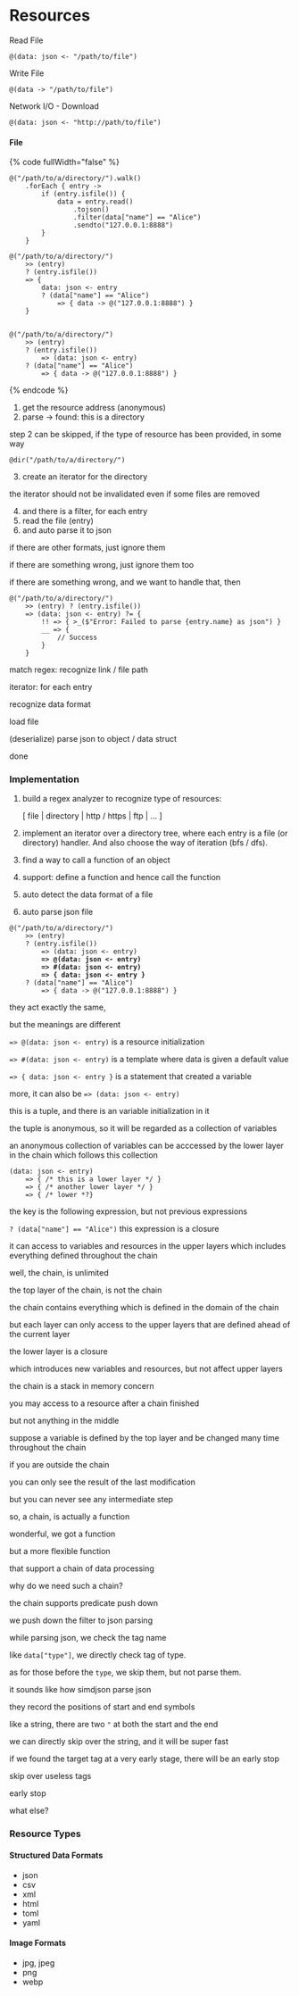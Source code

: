 # Resources

Read File

```
@(data: json <- "/path/to/file")
```

Write File

```
@(data -> "/path/to/file")
```

Network I/O - Download

```
@(data: json <- "http://path/to/file")
```



#### File

{% code fullWidth="false" %}
```
@("/path/to/a/directory/").walk()
    .forEach { entry ->
        if (entry.isfile()) {
            data = entry.read()
                .tojson()
                .filter(data["name"] == "Alice")
                .sendto("127.0.0.1:8888")
        }
    }

@("/path/to/a/directory/")
    >> (entry) 
    ? (entry.isfile()) 
    => { 
        data: json <- entry 
        ? (data["name"] == "Alice") 
            => { data -> @("127.0.0.1:8888") }
    }
    
        
@("/path/to/a/directory/")
    >> (entry) 
    ? (entry.isfile()) 
        => (data: json <- entry)
    ? (data["name"] == "Alice")
        => { data -> @("127.0.0.1:8888") }
```
{% endcode %}

1. get the resource address (anonymous)
2. parse -> found: this is a directory

step 2 can be skipped, if the type of resource has been provided, in some way

```
@dir("/path/to/a/directory/")
```

3. create an iterator for the directory

the iterator should not be invalidated even if some files are removed

4. and there is a filter, for each entry
5. read the file (entry)
6. and auto parse it to json

if there are other formats, just ignore them

if there are something wrong, just ignore them too

if there are something wrong, and we want to handle that, then

```
@("/path/to/a/directory/")
    >> (entry) ? (entry.isfile())
    => (data: json <- entry) ?= {
        !! => { >_($"Error: Failed to parse {entry.name} as json") }
        __ => {
            // Success
        }
    }
```

match regex: recognize link / file path

iterator: for each entry

recognize data format

load file

(deserialize) parse json to object / data struct

done

### Implementation

1.  build a regex analyzer to recognize type of resources:

    \[ file | directory | http / https | ftp | ... ]
2. implement an iterator over a directory tree, where each entry is a file (or directory) handler. And also choose the way of iteration (bfs / dfs).
3. find a way to call a function of an object
4. support: define a function and hence call the function
5. auto detect the data format of a file
6. auto parse json file

<pre><code>@("/path/to/a/directory/")
    >> (entry) 
    ? (entry.isfile()) 
        => (data: json &#x3C;- entry)
<strong>        => @(data: json &#x3C;- entry)
</strong><strong>        => #(data: json &#x3C;- entry)
</strong><strong>        => { data: json &#x3C;- entry }
</strong>    ? (data["name"] == "Alice") 
        => { data -> @("127.0.0.1:8888") }
</code></pre>

they act exactly the same,

but the meanings are different

`=> @(data: json <- entry)` is a resource initialization

`=> #(data: json <- entry)` is a template where data is given a default value

`=> { data: json <- entry }` is a statement that created a variable

more, it can also be `=> (data: json <- entry)`

this is a tuple, and there is an variable initialization in it

the tuple is anonymous, so it will be regarded as a collection of variables

an anonymous collection of variables can be acccessed by the lower layer in the chain which follows this collection

```
(data: json <- entry) 
    => { /* this is a lower layer */ } 
    => { /* another lower layer */ }
    => { /* lower *?}
```

the key is the following expression, but not previous expressions

`? (data["name"] == "Alice")` this expression is a closure

it can access to variables and resources in the upper layers which includes everything defined throughout the chain

well, the chain, is unlimited

the top layer of the chain, is not the chain

the chain contains everything which is defined in the domain of the chain

but each layer can only access to the upper layers that are defined ahead of the current layer

the lower layer is a closure

which introduces new variables and resources, but not affect upper layers

the chain is a stack in memory concern

you may access to a resource after a chain finished

but not anything in the middle

suppose a variable is defined by the top layer and be changed many time throughout the chain

if you are outside the chain

you can only see the result of the last modification

but you can never see any intermediate step

so, a chain, is actually a function

wonderful, we got a function

but a more flexible function

that support a chain of data processing

why do we need such a chain?

the chain supports predicate push down

we push down the filter to json parsing

while parsing json, we check the tag name

like `data["type"]`, we directly check tag of type.

as for those before the `type`, we skip them, but not parse them.

it sounds like how simdjson parse json

they record the positions of start and end symbols

like a string, there are two `"` at both the start and the end

we can directly skip over the string, and it will be super fast

if we found the target tag at a very early stage, there will be an early stop



skip over useless tags

early stop

what else?

### Resource Types

#### Structured Data Formats

* json
* csv
* xml
* html
* toml
* yaml

#### Image Formats

* jpg, jpeg
* png
* webp
